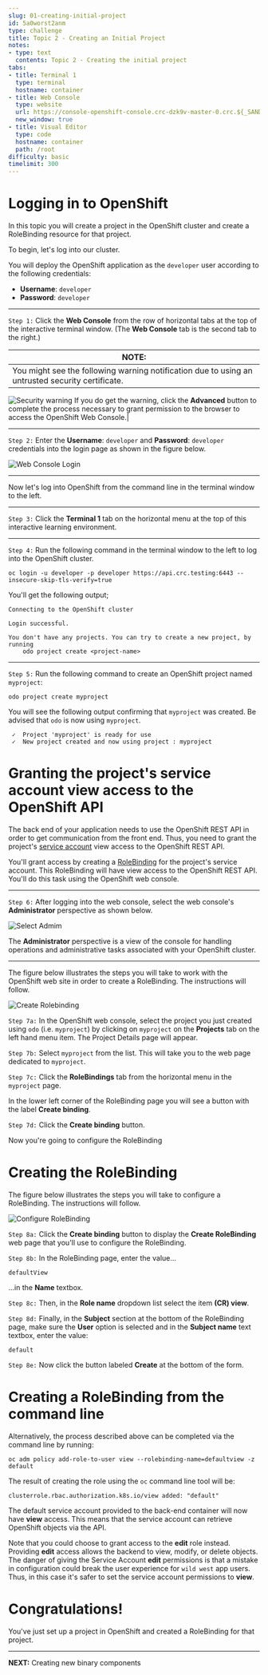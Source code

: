 ```yaml
---
slug: 01-creating-initial-project
id: 5a0worst2anm
type: challenge
title: Topic 2 - Creating an Initial Project
notes:
- type: text
  contents: Topic 2 - Creating the initial project
tabs:
- title: Terminal 1
  type: terminal
  hostname: container
- title: Web Console
  type: website
  url: https://console-openshift-console.crc-dzk9v-master-0.crc.${_SANDBOX_ID}.instruqt.io
  new_window: true
- title: Visual Editor
  type: code
  hostname: container
  path: /root
difficulty: basic
timelimit: 300
---
```

# Logging in to OpenShift

In this topic you will create a project in the OpenShift cluster and create a RoleBinding resource for that project.

To begin, let's log into our cluster.

You will deploy the OpenShift application as the `developer` user according to the following credentials:

* **Username**: `developer`
* **Password**: `developer`

----

`Step 1:` Click the **Web Console** from the row of horizontal tabs at the top of the interactive terminal window. (The **Web Console** tab is the second tab to the right.)

|NOTE:|
|----|
|You might see the following warning notification due to using an untrusted security certificate.
![Security warning](../assets/security_warning.png)
If you do get the warning, click the **Advanced** button to complete the process necessary to grant permission to the browser to access the OpenShift Web Console.|

----

`Step 2:`  Enter the **Username**: `developer` and **Password**: `developer` credentials into the login page as shown in the figure below.

![Web Console Login](../assets/web-console-login.png)

----
Now let's log into OpenShift from the command line in the terminal window to the left.

----

`Step 3:` Click the **Terminal 1** tab on the horizontal menu at the top of this interactive learning environment.

----

`Step 4:`  Run the following command in the terminal window to the left to log into the OpenShift cluster.

```
oc login -u developer -p developer https://api.crc.testing:6443 --insecure-skip-tls-verify=true
```

You'll get the following output;

```
Connecting to the OpenShift cluster

Login successful.

You don't have any projects. You can try to create a new project, by running
    odo project create <project-name>
```

----

`Step 5:` Run the following command to create an OpenShift project named `myproject`:

```
odo project create myproject
```

You will see the following output confirming that `myproject` was created. Be advised that `odo` is now using `myproject`.

```
 ✓  Project 'myproject' is ready for use
 ✓  New project created and now using project : myproject
```

# Granting the project's service account view access to the OpenShift API

The back end of your application needs to use the OpenShift REST API in order to get communication from the front end. Thus, you need to grant the project's [service account](https://docs.openshift.com/container-platform/4.8/authentication/understanding-and-creating-service-accounts.html) view access to the OpenShift REST API.

You'll grant access by creating a [RoleBinding](https://kubernetes.io/docs/reference/access-authn-authz/rbac/#rolebinding-and-clusterrolebinding) for the project's service account. This RoleBinding will have view access to the OpenShift REST API. You'll do this task using the OpenShift web console.

----

`Step 6:` After logging into the web console, select the web console's **Administrator** perspective as shown below.


![Select Admim](../assets/select-admin.png)

The **Administrator** perspective is a view of the console for handling operations and administrative tasks associated with your OpenShift cluster.

----

The figure below illustrates the steps you will take to work with the OpenShift web site in order to create a RoleBinding. The instructions will follow.

![Create Rolebinding](../assets/create-rolebinding.png)

`Step 7a:` In the OpenShift web console, select the project you just created using `odo` (i.e. `myproject`) by clicking on `myproject` on the **Projects** tab on the left hand menu item. The Project Details page will appear.

`Step 7b:` Select `myproject` from the list. This will take you to the web page dedicated to `myproject`.

`Step 7c:` Click the **RoleBindings** tab from the horizontal menu in the `myproject` page.

In the lower left corner of the RoleBinding page you will see a button with the label **Create binding**.

`Step 7d:` Click the **Create binding** button.

Now you're going to configure the RoleBinding

# Creating the RoleBinding

The figure below illustrates the steps you will take to configure a RoleBinding. The instructions will follow.

![Configure RoleBinding](../assets/config-rolebinding-01.png)

`Step 8a:` Click the **Create binding** button to display the **Create RoleBinding** web page that you'll use to configure the RoleBinding.

`Step 8b:` In the RoleBinding page, enter the value...

```
defaultView
```

...in the **Name** textbox.

`Step 8c:` Then, in the **Role name** dropdown list select the item **(CR) view**.

`Step 8d:` Finally, in the **Subject** section at the bottom of the RoleBinding page, make sure the **User** option is selected and in the **Subject name** text textbox, enter the value:

```
default
```

`Step 8e:` Now click the button labeled **Create** at the bottom of the form.


# Creating a RoleBinding from the command line

Alternatively, the process described above can be completed via the command line by running:

```
oc adm policy add-role-to-user view --rolebinding-name=defaultview -z default
```

The result of creating the role using the `oc` command line tool will be:

```
clusterrole.rbac.authorization.k8s.io/view added: "default"
```

The default service account provided to the back-end container will now have **view** access. This means that the service account can retrieve OpenShift objects via the API.

Note that you could choose to grant access to the **edit** role instead. Providing **edit** access allows the backend to view, modify, or delete objects. The danger of giving the Service Account **edit** permissions is that a mistake in configuration could break the user experience for `wild west` app users. Thus, in this case it's safer to set the service account permissions to **view**.

# Congratulations!
You've just set up a project in OpenShift and created a RoleBinding for that project.

----

**NEXT:** Creating new binary components
